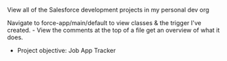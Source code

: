 View all of the Salesforce development projects in my personal dev org

Navigate to force-app/main/default to view classes & the trigger I've created.
    - View the comments at the top of a file get an overview of what it does.

- Project objective: Job App Tracker
